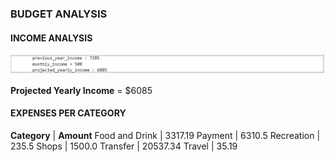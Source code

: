 ### BUDGET ANALYSIS

#### INCOME ANALYSIS
![Income](Images/Income_Details.png)

**Projected Yearly Income** = $6085

#### EXPENSES PER CATEGORY
**Category**    |      **Amount**
Food and Drink  |       3317.19
Payment         |       6310.5
Recreation      |       235.5
Shops           |       1500.0
Transfer        |       20537.34
Travel          |       35.19


